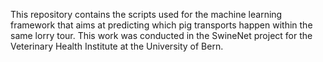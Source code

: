 
This repository contains the scripts used for the machine learning framework
that aims at predicting which pig transports happen within the same lorry tour. 
This work was conducted in the SwineNet project
for the Veterinary Health Institute at the University of Bern.
